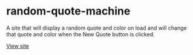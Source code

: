 # random-quote-machine
A site that will display a random quote and color on load and will change that quote and color when the New Quote button is clicked.

[View site](https://vanamman.github.io/random-quote-machine/)

